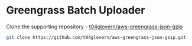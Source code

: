 # Greengrass Batch Uploader

Clone the supporting repository - [t04glovern/aws-greengrass-json-gzip](https://github.com/t04glovern/aws-greengrass-json-gzip)

```bash
git clone https://github.com/t04glovern/aws-greengrass-json-gzip.git
```
